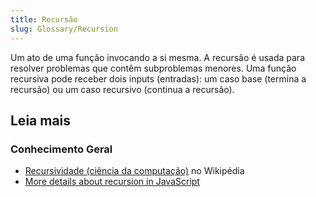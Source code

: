 ```yaml
---
title: Recursão
slug: Glossary/Recursion
---
```


Um ato de uma função invocando a si mesma. A recursão é usada para resolver problemas que contêm subproblemas menores. Uma função recursiva pode receber dois inputs (entradas): um caso base (termina a recursão) ou um caso recursivo (continua a recursão).

## Leia mais

### Conhecimento Geral

- [Recursividade (ciência da computação)](<https://pt.wikipedia.org/wiki/Recursividade_(ciência_da_computação)>) no Wikipédia
- [More details about recursion in JavaScript](/pt-BR/docs/Web/JavaScript/Guide/Functions#Recursion)
